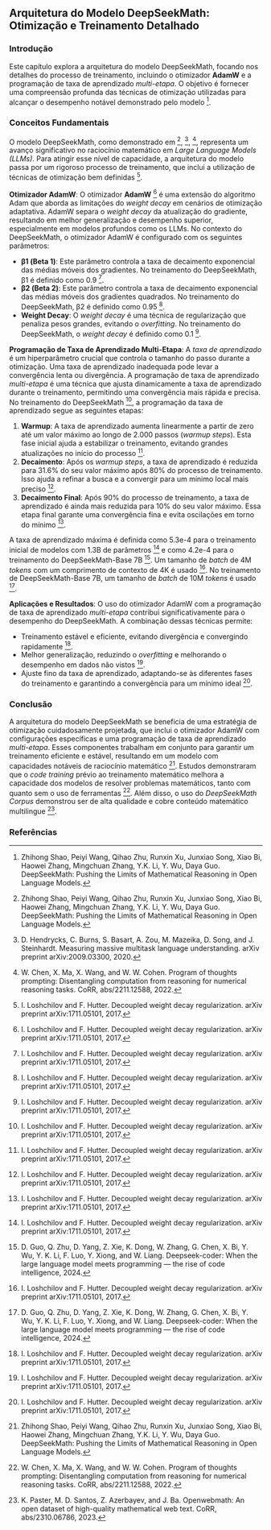 ## Arquitetura do Modelo DeepSeekMath: Otimização e Treinamento Detalhado

### Introdução
Este capítulo explora a arquitetura do modelo DeepSeekMath, focando nos detalhes do processo de treinamento, incluindo o otimizador **AdamW** e a programação de taxa de aprendizado *multi-etapa*. O objetivo é fornecer uma compreensão profunda das técnicas de otimização utilizadas para alcançar o desempenho notável demonstrado pelo modelo [^1].

### Conceitos Fundamentais

O modelo DeepSeekMath, como demonstrado em [^1], [^2], [^3], representa um avanço significativo no raciocínio matemático em *Large Language Models (LLMs)*. Para atingir esse nível de capacidade, a arquitetura do modelo passa por um rigoroso processo de treinamento, que inclui a utilização de técnicas de otimização bem definidas [^6].

**Otimizador AdamW**:
O otimizador **AdamW** [^6] é uma extensão do algoritmo Adam que aborda as limitações do *weight decay* em cenários de otimização adaptativa. AdamW separa o *weight decay* da atualização do gradiente, resultando em melhor generalização e desempenho superior, especialmente em modelos profundos como os LLMs. No contexto do DeepSeekMath, o otimizador AdamW é configurado com os seguintes parâmetros:

*   **β1 (Beta 1)**: Este parâmetro controla a taxa de decaimento exponencial das médias móveis dos gradientes. No treinamento do DeepSeekMath, β1 é definido como 0.9 [^6].
*   **β2 (Beta 2)**: Este parâmetro controla a taxa de decaimento exponencial das médias móveis dos gradientes quadrados. No treinamento do DeepSeekMath, β2 é definido como 0.95 [^6].
*   **Weight Decay**: O *weight decay* é uma técnica de regularização que penaliza pesos grandes, evitando o *overfitting*. No treinamento do DeepSeekMath, o *weight decay* é definido como 0.1 [^6].

**Programação de Taxa de Aprendizado Multi-Etapa**:
A *taxa de aprendizado* é um hiperparâmetro crucial que controla o tamanho do passo durante a otimização. Uma taxa de aprendizado inadequada pode levar a convergência lenta ou divergência. A programação de taxa de aprendizado *multi-etapa* é uma técnica que ajusta dinamicamente a taxa de aprendizado durante o treinamento, permitindo uma convergência mais rápida e precisa. No treinamento do DeepSeekMath [^6], a programação da taxa de aprendizado segue as seguintes etapas:

1.  **Warmup**: A taxa de aprendizado aumenta linearmente a partir de zero até um valor máximo ao longo de 2.000 passos (*warmup steps*). Esta fase inicial ajuda a estabilizar o treinamento, evitando grandes atualizações no início do processo [^6].
2.  **Decaimento**: Após os *warmup steps*, a taxa de aprendizado é reduzida para 31.6% do seu valor máximo após 80% do processo de treinamento. Isso ajuda a refinar a busca e a convergir para um mínimo local mais preciso [^6].
3.  **Decaimento Final**: Após 90% do processo de treinamento, a taxa de aprendizado é ainda mais reduzida para 10% do seu valor máximo. Essa etapa final garante uma convergência fina e evita oscilações em torno do mínimo [^6].

A taxa de aprendizado máxima é definida como 5.3e-4 para o treinamento inicial de modelos com 1.3B de parâmetros [^6] e como 4.2e-4 para o treinamento do DeepSeekMath-Base 7B [^7]. Um tamanho de *batch* de 4M *tokens* com um comprimento de contexto de 4K é usado [^6]. No treinamento de DeepSeekMath-Base 7B, um tamanho de *batch* de 10M *tokens* é usado [^7].

**Aplicações e Resultados**:
O uso do otimizador AdamW com a programação de taxa de aprendizado *multi-etapa* contribui significativamente para o desempenho do DeepSeekMath. A combinação dessas técnicas permite:

*   Treinamento estável e eficiente, evitando divergência e convergindo rapidamente [^6].
*   Melhor generalização, reduzindo o *overfitting* e melhorando o desempenho em dados não vistos [^6].
*   Ajuste fino da taxa de aprendizado, adaptando-se às diferentes fases do treinamento e garantindo a convergência para um mínimo ideal [^6].

### Conclusão
A arquitetura do modelo DeepSeekMath se beneficia de uma estratégia de otimização cuidadosamente projetada, que inclui o otimizador AdamW com configurações específicas e uma programação de taxa de aprendizado *multi-etapa*. Esses componentes trabalham em conjunto para garantir um treinamento eficiente e estável, resultando em um modelo com capacidades notáveis de raciocínio matemático [^1]. Estudos demonstraram que o *code training* prévio ao treinamento matemático melhora a capacidade dos modelos de resolver problemas matemáticos, tanto com quanto sem o uso de ferramentas [^3]. Além disso, o uso do *DeepSeekMath Corpus* demonstrou ser de alta qualidade e cobre conteúdo matemático multilingue [^4].

### Referências
[^1]: Zhihong Shao, Peiyi Wang, Qihao Zhu, Runxin Xu, Junxiao Song, Xiao Bi, Haowei Zhang, Mingchuan Zhang, Y.K. Li, Y. Wu, Daya Guo. DeepSeekMath: Pushing the Limits of Mathematical Reasoning in Open Language Models.
[^2]: D. Hendrycks, C. Burns, S. Basart, A. Zou, M. Mazeika, D. Song, and J. Steinhardt. Measuring massive multitask language understanding. arXiv preprint arXiv:2009.03300, 2020.
[^3]: W. Chen, X. Ma, X. Wang, and W. W. Cohen. Program of thoughts prompting: Disentangling computation from reasoning for numerical reasoning tasks. CoRR, abs/2211.12588, 2022.
[^4]: K. Paster, M. D. Santos, Z. Azerbayev, and J. Ba. Openwebmath: An open dataset of high-quality mathematical web text. CoRR, abs/2310.06786, 2023.
[^5]: D. Hendrycks, C. Burns, S. Kadavath, A. Arora, S. Basart, E. Tang, D. Song, and J. Steinhardt. Measuring mathematical problem solving with the math dataset. arXiv preprint arXiv:2103.03874, 2021.
[^6]: I. Loshchilov and F. Hutter. Decoupled weight decay regularization. arXiv preprint arXiv:1711.05101, 2017.
[^7]: D. Guo, Q. Zhu, D. Yang, Z. Xie, K. Dong, W. Zhang, G. Chen, X. Bi, Y. Wu, Y. K. Li, F. Luo, Y. Xiong, and W. Liang. Deepseek-coder: When the large language model meets programming — the rise of code intelligence, 2024.
<!-- END -->